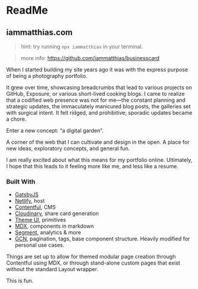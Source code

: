 # ReadMe
## iammatthias.com 

> hint: try running `npx iammatthias` in your terminal. 

> more info: https://github.com/iammatthias/businesscard

When I started building my site years ago it was with the express purpose of being a photography portfolio. 

It grew over time, showcasing breadcrumbs that lead to various projects on GitHub, Exposure, or various short-lived cooking blogs. I came to realize that a codified web presence was not for me—the constant planning and strategic updates, the immaculately manicured blog posts, the galleries set with surgical intent. It felt ridged, and prohibitive; sporadic updates became a chore. 

Enter a new concept: “a digital garden”. 

A corner of the web that I can cultivate and design in the open. A place for new ideas, exploratory concepts, and general fun. 

I am really excited about what this means for my portfolio online. Ultimately, I hope that this leads to it feeling more like me, and less like a resume. 

### Built With 
- [GatsbyJS](https://www.gatsbyjs.org/)
- [Netlify](https://www.netlify.com/), host
- [Contentful](https://www.contentful.com), CMS
- [Cloudinary](https://cloudinary.com/), share card generation
- [Theme UI](https://theme-ui.com/), primitives 
- [MDX](https://mdxjs.com/), components in markdown
- [Segment](https://segment.com/), analytics & more
- [GCN](https://github.com/ryanwiemer/gatsby-starter-gcn), pagination, tags, base component structure. Heavily modified for personal use cases. 


Things are set up to allow for themed modular page creation through Contentful using MDX, or through stand-alone custom pages that exist without the standard Layout wrapper. 

This is fun. 
